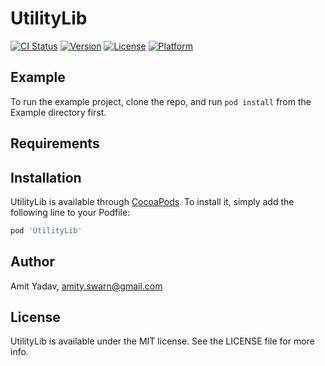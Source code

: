 # UtilityLib

[![CI Status](https://img.shields.io/travis/ay1920/UtilityLib.svg?style=flat)](https://travis-ci.org/ay1920/UtilityLib)
[![Version](https://img.shields.io/cocoapods/v/UtilityLib.svg?style=flat)](https://cocoapods.org/pods/UtilityLib)
[![License](https://img.shields.io/cocoapods/l/UtilityLib.svg?style=flat)](https://cocoapods.org/pods/UtilityLib)
[![Platform](https://img.shields.io/cocoapods/p/UtilityLib.svg?style=flat)](https://cocoapods.org/pods/UtilityLib)

## Example

To run the example project, clone the repo, and run `pod install` from the Example directory first.

## Requirements

## Installation

UtilityLib is available through [CocoaPods](https://cocoapods.org). To install
it, simply add the following line to your Podfile:

```ruby
pod 'UtilityLib'
```

## Author

Amit Yadav, amity.swarn@gmail.com

## License

UtilityLib is available under the MIT license. See the LICENSE file for more info.

